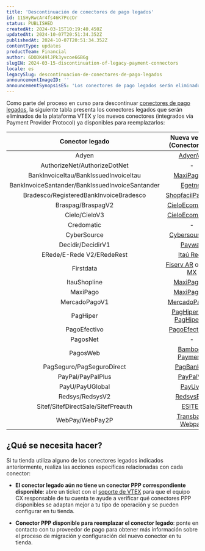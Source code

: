 ```yaml
---
title: 'Descontinuación de conectores de pago legados'
id: 11SHyRwcAr4fs46K7PccOr
status: PUBLISHED
createdAt: 2024-03-15T10:19:40.450Z
updatedAt: 2024-10-07T20:51:34.352Z
publishedAt: 2024-10-07T20:51:34.352Z
contentType: updates
productTeam: Financial
author: 6DODK49lJPk3yvcoe6GB6g
slugEN: 2024-03-15-discontinuation-of-legacy-payment-connectors
locale: es
legacySlug: descontinuacion-de-conectores-de-pago-legados
announcementImageID: ''
announcementSynopsisES: 'Los conectores de pago legados serán eliminados de la plataforma VTEX'
---
```


Como parte del proceso en curso para descontinuar [conectores de pago legados](/es/announcements/descontinuacion-de-conectores-de-pago-legados-en-2024--4R5YIjUu1IWkiOHzXtQU14), la siguiente tabla presenta los conectores legados que serán eliminados de la plataforma VTEX y los nuevos conectores (integrados vía Payment Provider Protocol) ya disponibles para reemplazarlos:

| **Conector legado** | **Nueva versión (Conector PPP)** |
| :---: | :---: |
| Adyen | [AdyenV3](/es/tutorial/configurar-pagos-con-adyenv3--7xAz67E2Eg63LWCQNjVdwv) |
| AuthorizeNet/AuthorizeDotNet | - |
| BankInvoiceItau/BankIssuedInvoiceItau | [MaxiPagoV4](/es/tutorial/configurar-pago-con-maxipagov4--4pWPhTago6uDxjFMB6kln3) |
| BankInvoiceSantander/BankIssuedInvoiceSantander | [Egetnet](/es/tutorial/configurar-adquirente-getnet-con-el-conector-egetnet--75kwGKPKnK8mwiEmQGYiWq) |
| Bradesco/RegisteredBankInvoiceBradesco | [ShopfacilPayment](/es/tutorial/configurar-pago-con-shopfacil--4v3z3CLrgZ2bByMx7uoMeG) |
| Braspag/BraspagV2 | [CieloEcommerce](/es/tutorial/configurar-pago-con-cieloecommerce--6zuELBqEo0QzApbU4l7L4) |
| Cielo/CieloV3 | [CieloEcommerce](/es/tutorial/configurar-pago-con-cieloecommerce--6zuELBqEo0QzApbU4l7L4) |
| Credomatic | - |
| CyberSource | [Cybersource IO](/es/tutorial/configurar-gateway-cybersource--6nhvUTrLxeacsoYG6GkGM) |
| Decidir/DecidirV1 | [Payway](/es/tutorial/configurar-pago-con-payway--wHkvX7olfPPsAdeFq7obp) |
| ERede/E-Rede V2/ERedeRest | [Itaú Rede](/es/tutorial/configurar-pago-con-itau-rede--77BYOKxVzONWulAf8dTVSX) |
| Firstdata | [Fiserv AR](/es/tutorial/configurar-pago-con-fiserv-ar--1qF6HiMShBpMCyzz53edlx) o [Fiserv MX](/es/tutorial/configurar-pago-con-fiserv-mx--3vcYUO1y0Zp9DWVI1AcvfK) |
| ItauShopline | [MaxiPagoV4](/es/tutorial/configurar-pago-con-maxipagov4--4pWPhTago6uDxjFMB6kln3) |
| MaxiPago | [MaxiPagoV4](/es/tutorial/configurar-pago-con-maxipagov4--4pWPhTago6uDxjFMB6kln3) |
| MercadoPagoV1 | [MercadoPagoV2](/es/tutorial/configurar-el-subadquirente-mercadopagov2--1y6k8lCSzJYfPs2yObNFo4) |
| PagHiper | [PagHiperV2](/es/tutorial/configurar-pago-con-paghiperv2--131E6zBcTTkzZtL82cZh1x) o [PagHiperV3](/es/tutorial/configurar-pago-con-paghiperv3--1dYVbSK0yHNY5vp0gJj4fC) |
| PagoEfectivo | [PagoEfectivoV2](/es/tutorial/configurar-pago-con-pagoefectivov2--63Raoh7hlWoWbMJOAacfMV)  |
| PagosNet | - |
| PagosWeb | [Bamboo-Payments](/es/tutorial/configurar-pago-con-bamboo-payments--33TDZBp1wmgzJdiZtvu1xY) |
| PagSeguro/PagSeguroDirect | [PagBankV3](/es/tutorial/configurar-el-pagseguro-v3--5Noi1mUbBQ6CyqdeDQtWfw) |
| PayPal/PayPalPlus | [PayPalV2](/es/tutorial/configurar-pago-con-paypalv2--2nGiQVk3YKvOAu8Zg4RKFr) |
| PayU/PayUGlobal | [PayUv2](/es/tutorial/setting-up-payments-with-payuv2--7twMgKUZZtJGmR72wS1k3n) |
| Redsys/RedsysV2 | [RedsysEXP](/es/tutorial/configurar-pago-con-redsysexp--7DSQeUbDEgH6yUvtXg4wly) |
| Sitef/SitefDirectSale/SitefPreauth | [ESITEF](/es/tutorial/configurar-pago-con-e-sitef--6UEi0QAlU6BXz5RgWj34Ac) |
| WebPay/WebPay2P | [Transbank Webpay](/es/tutorial/configurar-pago-con-transbank-webpay--3uVwZ1gUx2g5TXGt0CHb44) |

## ¿Qué se necesita hacer?

Si tu tienda utiliza alguno de los conectores legados indicados anteriormente, realiza las acciones específicas relacionadas con cada conector:

- __El conector legado aún no tiene un conector PPP correspondiente disponible__: abre un ticket con el [soporte de VTEX](/es/support) para que el equipo CX responsable de tu cuenta te ayude a verificar qué conectores PPP disponibles se adaptan mejor a tu tipo de operación y se pueden configurar en tu tienda.

- __Conector PPP disponible para reemplazar el conector legado__: ponte en contacto con tu proveedor de pago para obtener más información sobre el proceso de migración y configuración del nuevo conector en tu tienda.

